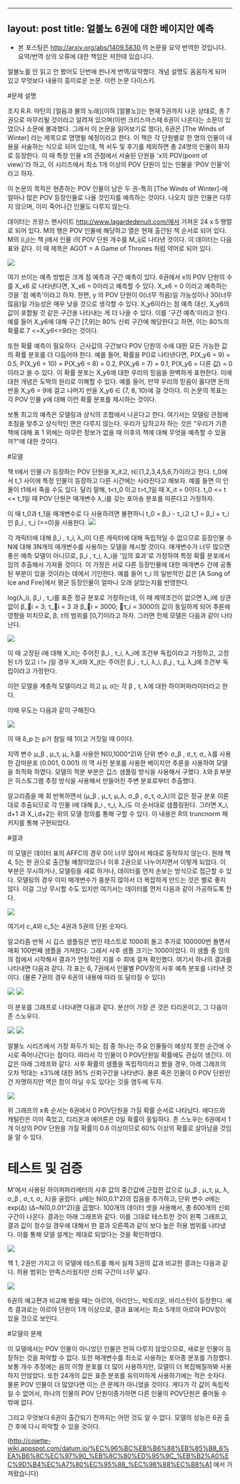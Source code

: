 
---
layout: post
title: 얼불노 6권에 대한 베이지안 예측 
---

* 본 포스팅은 http://arxiv.org/abs/1409.5830 의 논문을 요약 번역한 것입니다. 요약/번역 상의 오류에 대한 책임은 저한테 있습니다.

얼불노를 안 읽고 안 봤어도 단번에 씐나게 번역/요약했다. 개념 설명도 꼼꼼하게 되어 있고 무엇보다 내용이 흥미로운 논문. 이런 논문 다이스키. 

#문제 설명

조지 R.R. 마틴의 [얼음과 불의 노래](이하 [얼불노])는 현재 5권까지 나온 상태로, 총 7권으로 마무리될 것이라고 알려져 있으며(이번 크리스마스때 6권이 나온다는 소문이 있었으나 소문에 불과했다. 그래서 이 논문을 읽어보기로 했다), 6권은 [The Winds of Winter] 라는 제목으로 명명될 예정이라고 한다.  이 책은 각 단원별로 한 명의 인물이 내용을 서술하는 식으로 되어 있는데, 책 서두 및 후기를 제외하면 총 24명의 인물이 화자로 등장한다. 이 때  특정 인물 x의 관점에서 서술된 단원을  'x의 POV(point of view)'라 하고, 이 시리즈에서 최소 1개 이상의 POV 단원이 있는 인물을 'POV 인물'이라고 하자.

이 논문의 목적은 현존하는 POV 인물이 남은 두 권-특히 [The Winds of Winter]-에 얼마나 많은 POV 등장인물로 나올 것인지를 예측하는 것이다.  나오지 않은 인물은 다루지 않으며, 이미 죽어나간 인물도 다루지 않는다.

데이터는 프랑스 팬사이트 http://www.lagardedenuit.com/에서 가져온 24 x 5 행렬로 되어 있다. M의 행은 POV 인물에 해당하고 열은 현재 출간된 책 순서로 되어 있다. M의 (i,j)는 책 j에서 인물 i의 POV 단원 개수를 M\_ij로 나타낸 것이다. 이 데이터는 다음 표와 같다.  이 때 제목은 AGOT = A Game of Thrones 처럼 약어로 되어 있다.

![](http://datum.io/wp-content/uploads/2014/12/table1-268x300.jpg)

여기 쓰이는 예측 방법은 크게 점 예측과 구간 예측이 있다.  6권에서 x의 POV 단원의 수를 X_x6 로 나타낸다면, X_x6 = 0이라고 예측할 수 있다.  X\_x6 = 0 이라고 예측하는 것을 '점 예측'이라고 하자. 한편, y 의 POV 단원이 0(너무 적음)일 가능성이나 30(너무 많음)일 가능성은 매우 낮을 것으로 생각할 수 있다. X_y6이라는 점 예측 대신, X_y6의 값이 포함될 것 같은 구간을 나타내는 게 더 나을 수 있다. 이를 '구간 예측'이라고 한다. 예를 들어 X\_y6에 대해 구간 [7,9]는 80% 신뢰 구간에 해당한다고 하면, 이는  80%의 확률로 7 <=X_y6<=9라는 것이다.

또한 확률 예측이 필요하다. 근사값의 구간보다 POV 단원의 수에 대한 모든 가능한 값의 확률 분포를 더 다듬어야 한다. 예를 들어, 확률을 P()로 나타낸다면, P(X\_y6 = 9) = 0.5, P(X\_y6 = 10) = P(X\_y6 = 8) = 0.2, P(X\_y6 = 7) = 0.1, P(X\_y6 = 다른 값) = 0이라고 쓸 수 있다. 이 확률 분포는 X\_y6에 대한 우리의 믿음을 완벽하게 표현한다. 이에 대한 개념은 도박의 원리로 이해할 수 있다. 예를 들어, 만약 우리의 믿음이 옳다면 돈의 반을 X\_y6  = 9에 걸고 나머지 반을 X\_y6 ∈ {7, 8, 10}에 걸 것이다. 이 논문의 목표는 각 POV 인물 y에 대해 이런 확률 분포를 제시하는 것이다.

보통 최고의 예측은 모델링과 상식의 조합에서 나온다고 한다. 여기서는 모델링 관점에 초점을 맞추고 상식적인 면은 다루지 않는다. 우리가 답하고자 하는 것은 "우리가 기존 책에 대해 표 1 외에는 아무런 정보가 없을 때 이후의 책에 대해 무엇을 예측할 수 있을까?"에 대한 것이다.

#모델

책 t에서 인물 i가 등장하는 POV 단원을 X\_it고,  t∈{1,2,3,4,5,6,7}이라고 한다. t\_0에서 t\_1 사이에 특정 인물이 등장하고 다른 시간에는 사라진다고 해보자. 예를 들면 이 인물이 t1에서 죽을 수도 있다. 달리 말해, t<t_0 이고 t>t_1일 때 X_it = 0이다. t_0 <= t <= t_1일 때 POV 단원은 매개변수 λ_i를 갖는 포아송 분포를 따른다고 가정하자.

이 때 t_0과 t_1을 매개변수로 다 사용하려면 불편하니 t_0 = β_i - τ_i고 t_1 = β_i + τ_i인 β_i , τ_i (>=0)을 사용한다.
![](http://datum.io/wp-content/uploads/2014/12/cal1.jpg)


각 캐릭터에 대해 β_i , τ_i,  λ\_i이 다른 캐릭터에 대해 독립적일 수 없으므로 등장인물 수 N에 대해 3N개의  매개변수를 사용하는 모델을 제시할 것이다. 매개변수가 너무 많으면 좋은 예측 모델이 아니므로,  β_i , τ_i,  λ\_i을 '임의 효과'로 가정하여 특정 확률 분포에서 임의 추출해서 가져올 것이다. 이 가정은 서로 다른 등장인물에 대한 매개변수 간에 공통된 부분이 있을 것이라는 데에서 기인한다. 예를 들어 τ\_i 의 일반적인 값은 [A Song of Ice and Fire]에서 평균 등장인물이 얼마나 오래 살았는지를 반영한다.

log(λ_i), β_i , τ\_i를 표준 정규 분포로 가정하는데, 이 때 제약조건이 없으면 λ\_i에 상관없이 β_i = 3; τ_i = 3 과 β_i = 3000; τ\_i = 3000의 값이 동일하게 되어 추론에 영향을 미치므로, β, τ의 범위를 [0,7]이라고 하자. 그러면 전체 모델은 다음과 같이 나타난다.

![](http://datum.io/wp-content/uploads/2014/12/cal2.jpg)

이 때 고정된 i에 대해 X_it는 주어진 β_i , τ_i,  λ_i에 조건부 독립이라고 가정하고, 고정된 t가 있고  i != j일 경우 X_it와 X_jt는 주어진 β_i , τ_i,  λ_i, β_j , τ_j,  λ_j에 조건부 독립이라고 가정한다.

이런 모델을 계층적 모델이라고 하고 μ, σ는 각   β , τ,  λ에 대한 하이퍼파라미터라고 한다.

이때 우도는 다음과 같이 구해진다.

![](http://datum.io/wp-content/uploads/2014/12/cal3.jpg)

이 때 δ_p 는 p가 참일 때 1이고 거짓일 때 0이다.

지역 변수  μ_β ,  μ_τ,  μ_ λ를 사용한 N(0,1000^2)와 단위 변수 σ_β ,  σ_τ,  σ_ λ를 사용한 감마분포 (0.001, 0.001) 의 역 사전 분포를 사용한 베이지안 추론을 사용하여 모델을 최적화 하였다.  모델의 적분 부분은 깁스 샘플링 방식을 사용해서 구했다. λ와 β 부분은 히스토그램 추정 방식을 사용해서 만들어진 주변 분포로부터 추출했다.

알고리즘을 매 회 반복하면서 (μ\_β ,  μ\_τ,  μ\_λ, σ\_β ,  σ\_τ,  σ\_λ)의 값은 정규 분포 이론대로 추출되므로 각 인물 i에 대해 β_i , τ_i,  λ\_i도 이 순서대로 샘플링된다. 그러면 X_i, d+1 과 X_i,d+2는 위의 모델 정의를 통해 구할 수 있다.  이 내용은  R의 truncnorm 패키지를 통해 구현되었다.

#결과

이 모델은 데이터 표의 AFFC의 경우 0이  너무 많아서 제대로 동작하지 않는다. 원래 책 4, 5는 한 권으로 출간될 예정이었으나 이후 2권으로 나누어지면서 이렇게 되었다. 이 부분은 무시하거나, 모델링을 새로 하거나, 데이터를 먼저 손보는 방식으로 접근할 수 있다. 모델링의 경우 이미 매개변수가 충분히 많아서 더 복잡하게 만드는 것은 별로 좋지 않다. 이걸 그냥 무시할 수도 있지만 여기서는 데이터를 먼저 다음과 같이 가공하도록 한다.

![](http://datum.io/wp-content/uploads/2014/12/cal4.jpg)

여기서 c_4와 c_5는 4권과 5권의 단원 숫자다.

알고리즘 반복 시 깁스 샘플링은 번인 테스트로 1000회 돌고 추가로 100000번 돌면서 매회 100번째 샘플을 가져왔다. 그래서 사후 샘플 크기는 1000이었다. 이 샘플 중 임의의 점에서 시작해서 결과가 안정적인 지를 수 회에 걸쳐 확인했다. 여기서 하나의 결과를 나타내면 다음과 같다.  각 표는 6, 7권에서 인물별 POV장의 사후 예측 분포를 나타낸 것이다. (물론 7권의 경우 6권의 내용에 따라 또 달라질 수 있다)

![](http://datum.io/wp-content/uploads/2014/12/table1.jpg)
![](http://datum.io/wp-content/uploads/2014/12/table2.jpg)

이 분포를 그래프로 나타내면 다음과 같다.  분산이 가장 큰 것은 티리온이고, 그 다음이 존 스노우다. 

![](http://datum.io/wp-content/uploads/2014/12/fig1.jpg)
![](http://datum.io/wp-content/uploads/2014/12/fig2.jpg)

얼불노 시리즈에서 가장 화두가 되는 점 중 하나는 주요 인물들이 예상치 못한 순간에 수시로 죽어나간다는 점이다. 따라서 각 인물이 0 POV단원일 확률에도 관심이 생긴다. 이 값은 아래 그래프와 같다. 사후 확률의 샘플을 독립적이라고 봤을 경우, 아래 그래프의 오차 막대는 ±3%에 대한 95% 신뢰구간을 나타낸다. 물론 죽은 인물이 0 POV 단원인 건 자명하지만 역은 참이 아닐 수도 있다는 것을 염두에 두자.

 
![](http://datum.io/wp-content/uploads/2014/12/fig3.jpg)

 

위 그래프의 x축 순서는 6권에서  0 POV단원을 가질 확률 순서로 나타났다. 에다드와 캐털린은 이미 죽었고, 티리온과 에어론은 0일 확률이 동일하다.  존 스노우는 6권에서 1개 이상의 POV 단원을 가질 확률이 0.6 이상이므로 60% 이상의 확률로 살아남을 것임을 알 수 있다.

# 테스트 및 검증

M'에서 사용된 하이퍼파라메터의 사후 값의 중간값에 근접한 값으로  (μ_β ,  μ_τ,  μ_ λ, σ_β ,  σ_τ,  σ_ λ)을 골랐다. μ에는 N(0,0.1^2)의 잡음을 추가하고, 단위 변수 σ에는 exp(Δ) (Δ~N(0,0.01^2))을 곱했다. 100개의 데이터 셋을 사용해서, 총 600개의 신뢰구간이 나온다. 결과는 아래 그래프와 같다. 이를 그대로 테스트한 것이 왼쪽 그래프고, 결과 값이 정수일 경우에 대해서 한 결과 오른쪽과 같이 보다 높은 허용 범위를 나타냈다.  이를 통해 모델 설계는 제대로 되었다는 것을 확인하였다.

![](http://datum.io/wp-content/uploads/2014/12/fig4.jpg)

책 1, 2권만 가지고 이 모델에 테스트를 해서 실제 3권의 값과 비교한 결과는 다음과 같다. 허용 범위는 만족스러웠지만 신뢰 구간이 너무 넓다.

![](http://datum.io/wp-content/uploads/2014/12/fig5.jpg)

 

6권의 예고편과 비교해 봤을 때는 아르야, 아리안느, 빅토리온, 바리스탄이 등장한다. 예측 결과로는 아르야 단원이 1개 이상으로, 결과 표에서는 최소 5개의 아르야 POV장이 있을 것으로 보인다.

#모델의 문제

이 모델에서는 POV 인물이 아니었던 인물은 전혀 다루지 않았으므로, 새로운 인물이 등장하는 것을 파악할 수 없다. 또한 매개변수를 최소로 사용하는 포아종 분포를 가정했다. 보통 개수 추정에는 음의 이항 분포를 더 많이 사용하지만, 모델이 더 복잡해질까봐 사용하지 안않았다. 또한 24개의 값은 표준 분포를 유의미하게 사용하기에는 적은 숫자다. 물론 POV 인물이 더 많았다면 이는 큰 문제가 아니었을 것이다.  게다가 각 값이 독립적일 수 없어서, 하나의 인물의 POV 단원이증가하면 다른 인물의 POV단원은 줄어들 수밖에 없다.

그리고 무엇보다 6권이 출간되기 전까지는 어떤 것도 알 수 없다. 모델의 성능은 6권 출간 후에 다시 파악할 수 있을 것이다.

(http://cojette-wiki.appspot.com/datum.io/%EC%96%BC%EB%B6%88%EB%85%B8_6%EA%B6%8C%EC%97%90_%EB%8C%80%ED%95%9C_%EB%B2%A0%EC%9D%B4%EC%A7%80%EC%95%88_%EC%98%88%EC%B8%A1 에서 가져왔습니다)
